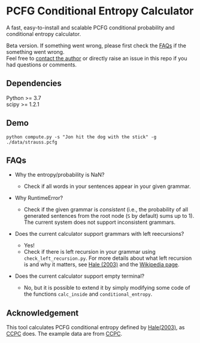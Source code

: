 # PCFG Conditional Entropy Calculator

A fast, easy-to-install and scalable PCFG conditional probability and conditional entropy calculator. 



Beta version. If something went wrong, please first check the [FAQs](#FAQs) if the something went wrong. <br>
Feel free to [contact the author](mailto:freda@ttic.edu) or directly raise an issue in this repo if you had questions or comments. 

## Dependencies
Python >= 3.7 <br>
scipy >= 1.2.1 <br>

## Demo
```
python compute.py -s "Jon hit the dog with the stick" -g ./data/strauss.pcfg
```

## FAQs
- Why the entropy/probability is NaN? <br>
    - Check if all words in your sentences appear in your given grammar. 

- Why RuntimeError? <br>
    - Check if the given grammar is *consistent* (i.e., the probability of all generated sentences from the root node (`S` by default) sums up to 1). The current system does not support inconsistent grammars. 
    
- Does the current calculator support grammars with left reecursions?
    - Yes! 
    - Check if there is left recursion in your grammar using ``check_left_recursion.py``. 
    For more details about what left recursion is and why it matters, see [Hale (2003)](http://www.umiacs.umd.edu/~ymarton/ling849b/hale2003.pdf) and the [Wikipedia page](https://en.wikipedia.org/wiki/Left_recursion). 

- Does the current calculator support empty terminal?
    - No, but it is possible to extend it by simply modifying some code of the functions `calc_inside` and `conditional_entropy`.

## Acknowledgement
This tool calculates PCFG conditional entropy defined by [Hale(2003)](http://www.umiacs.umd.edu/~ymarton/ling849b/hale2003.pdf), as [CCPC](https://github.com/timhunter/ccpc) does. 
The example data are from [CCPC](https://github.com/timhunter/ccpc).
